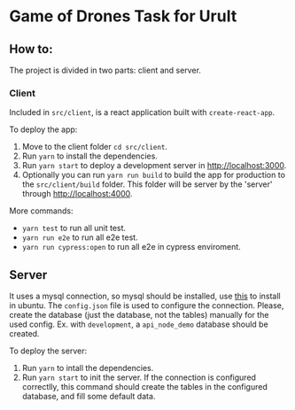 # Game of Drones Task for UruIt

## How to:

The project is divided in two parts: client and server.

### Client

Included in `src/client`, is a react application built with `create-react-app`.

To deploy the app:
1. Move to the client folder `cd src/client`.
2. Run `yarn` to install the dependencies.
3. Run `yarn start` to deploy a development server in [http://localhost:3000](http://localhost:3000).
4. Optionally you can run `yarn run build` to build the app for production to the `src/client/build` folder. This folder will be server by the 'server' through [http://localhost:4000](http://localhost:4000).

More commands:
* `yarn test` to run all unit test.
* `yarn run e2e` to run all e2e test.
* `yarn run cypress:open` to run all e2e in cypress enviroment.

## Server

It uses a mysql connection, so mysql should be installed, use [this](https://www.apachefriends.org/index.html) to install in ubuntu.
The `config.json` file is used to configure the connection. Please, create the database (just the database, not the tables) manually for the used config. Ex. with `development`, a `api_node_demo` database should be created.

To deploy the server:
1. Run `yarn` to intall the dependencies.
2. Run `yarn start` to init the server. If the connection is configured correctlly, this command should create the tables in the configured database, and fill some default data.



